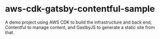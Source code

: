 # aws-cdk-gatsby-contentful-sample
A demo project using AWS CDK to build the infrastructure and back end, Contentful to manage content, and GastbyJS to generate a static site from that.

